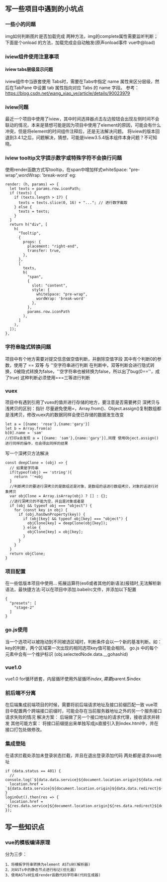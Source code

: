 ## 写一些项目中遇到的小坑点

### 一些小的问题
img如何判断图片是否加载完成
两种方法，img的complete属性需要监听判断；下面是个onload 的方法，加载完成会自动触发(原声onload事件 vue中@load)
### iview组件使用注意事项

#### iview tabs层级显示问题

iview组件中当嵌套使用 Tabs时，需要在Tabs中指定 name 属性来区分层级，然后在TabPane 中设置 tab 属性指向对应 Tabs 的 name 字段。
参考：<https://blog.csdn.net/wang_xiao_ye/article/details/90023979>

### iview问题

最近一个项目中使用了iview，其中时间选择器点击左边按钮会出现左侧时间不会联动的情况，本来是猜想可能是因为项目中使用了element的原因，可能会有什么冲突，但是将element的时间组件注释后，还是无法解决问题。
将iview的版本回退到3.4.1之后，问题解决，猜想，可能是iview3.5.4版本组件本身问题？不可知晓。

### iview tooltip文字提示数字或特殊字符不会换行问题

使用render函数方式写tooltip，在span中增加样式whiteSpace: "pre-wrap",wordWrap: 'break-word'
eg:

```
render: (h, params) => {
  let texts = params.row.iconPath;
  if (texts) {
    if (texts.length > 17) {
      texts = texts.slice(0, 16) + "..."; // 进行数字截取
    } else {
      texts = texts;
    }
  }
  return h("div", [
    h(
      "Tooltip",
      {
        props: {
          placement: "right-end",
          transfer: true,
        },
      },
      [
        texts,
        h(
          "span",
          {
            slot: "content",
            style: {
              whiteSpace: "pre-wrap",
              wordWrap: 'break-word'
            },
          },
          params.row.iconPath
        ),
      ]
    ),
  ]);
},
```
### 字符串隐式转换问题
项目中有个地方需要对提交信息做空值判断，并删除空值字段
其中有个判断0的参数，使用了 == 双等 与 ''空字符串进行判断
在判断中，双等判断会进行隐式转换，0被隐式转换为false，''空字符串也被转换为false，所以出了bug(0==''，成了true)
这种判断必须使用===三等进行判断

### vuex

项目中有遇到引用了vuex的值并进行存储的地方，要注意是否需要拷贝
深拷贝与浅拷贝的区别：指针
尽量避免使用=，Array.from()、Object.assign()复制数组都是浅拷贝，修改vuex内的数据同样会使已存储的数据发生改变

```
let a = [{name: 'rose'},{name:'gary'}]
let b = Array.from(a)
b[0].name = 'sam'
//打印a会发现 a = [{name: 'sam'},{name:'gary'}],同理 使用Object.assign()进行同样的操作，也会得出同样的结果
```

写一个深拷贝方法解决

```
const deepClone = (obj) => {
  // 如果是字符串
  if(typeof(obj) == 'string'){
    return ''+obj
  }
  //判断拷贝的要进行深拷贝的是数组还是对象，是数组的话进行数组拷贝，对象的话进行对象拷贝
  var objClone = Array.isArray(obj) ? [] : {};
  //进行深拷贝的不能为空，并且是对象或者是
  if (obj && typeof obj === "object") {
    for (const key in obj) {
      if (obj.hasOwnProperty(key)) {
        if (obj[key] && typeof obj[key] === "object") {
          objClone[key] = deepClone(obj[key]);
        } else {
          objClone[key] = obj[key];
        }
      }
    }
  }
  return objClone;
}
```

### 项目配置

在一些低版本项目中使用... 拓展运算符(es6或者其他的新语法)报错时,无法解析新语法，最快捷方法:可以在项目中添加.babelrc文件，并添加以下配置

  ```
  {
    "presets": [
      "stage-2"
    ]
  }
  ```

### go.js使用

当一个选项可以被拖动到不同被选区域时，判断条件会以一个新的基准判断。如：key的判断，两个区域第一次出现的相同选项key值可能会相同。
go.js 中的每个元素中会有一个维护标识 (obj.selectedNode.data.__gohashid)

### vue1.0

vue1.0 for循环嵌套，内层循环使用外层循环$index,需要$parent.$index

### 前后端不分离

在后端集成前端项目的时候，需要将前后端请求地址及接口前缀匹配一致
vue项目中配置两个跨端接口前缀时，可能会存在当前服务器地址之外的另一个服务接口请求失败的情况
解决方案：
后端做了另一个接口地址的请求代理，接收请求并转发
其他可能方案：
将接口前缀提出来单独写成js直接引入到index.html中，并在接口打包处做修改。

### 集成登陆

在请求拦截处添加未登录状态拦截，并且在退出登录添加代码
两处都是请求sso地址

```
if (data.status == 401) {
  // console.log(`${data.data.service}${document.location.origin}${data.redirect}${document.location.href}`);
  location.href = `${data.data.service}${document.location.origin}${data.data.redirect}${document.location.href}`;
} 
loginOut().then(res => {
  location.href = `${res.data.service}${document.location.origin}${res.data.redirect}${document.location.href}`;
});
```

## 写一些知识点

### vue的模板编译原理

分为三步：

```
1、将模板字符串转换为element ASTs树(解析器)
2、对ASTs中的静态节点进行标记(优化器)
3、使用ASTs树生成render函数代码字符串(代码生成器)
```
